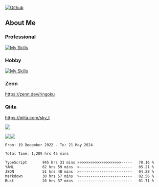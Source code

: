 [![Github](https://img.shields.io/github/followers/skyt-a?label=Follow&style=social)](https://github.com/skyt-a)

## About Me
### Professional
[![My Skills](https://skillicons.dev/icons?i=react,ts,js,nodejs,java,graphql,firebase,githubactions&theme=light)](https://skillicons.dev)
### Hobby
[![My Skills](https://skillicons.dev/icons?i=unity,rust,py&theme=light)](https://skillicons.dev)

### Zenn
https://zenn.dev/ringoku
### Qiita
https://qiita.com/sky_t


![](https://github-profile-summary-cards.vercel.app/api/cards/profile-details?username=skyt-a&theme=default)

![](https://github-profile-summary-cards.vercel.app/api/cards/repos-per-language?username=skyt-a&theme=default)![](https://github-profile-summary-cards.vercel.app/api/cards/stats?username=RinGoku&theme=default)

<!--START_SECTION:waka-->

```txt
From: 19 December 2022 - To: 21 May 2024

Total Time: 1,209 hrs 45 mins

TypeScript       945 hrs 31 mins >>>>>>>>>>>>>>>>>>>>-----   78.16 %
YAML             62 hrs 59 mins  >------------------------   05.21 %
JSON             51 hrs 48 mins  >------------------------   04.28 %
Markdown         30 hrs 57 mins  >------------------------   02.56 %
Rust             20 hrs 37 mins  -------------------------   01.71 %
```

<!--END_SECTION:waka-->
